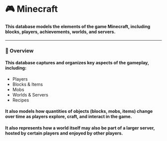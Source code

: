 # 🎮 Minecraft
#### This database models the elements of the game Minecraft, including blocks, players, achievements, worlds, and servers. 

#### <hr>

### 📜 Overview

#### This database captures and organizes key aspects of the gameplay, including:

- Players
- Blocks & Items 
- Mobs 
- Worlds & Servers
- Recipes 

#### It also models how quantities of objects (blocks, mobs, items) change over time as players explore, craft, and interact in the game.

#### It also represents how a world itself may also be part of a larger server, hosted by certain players and enjoyed by other players. 
